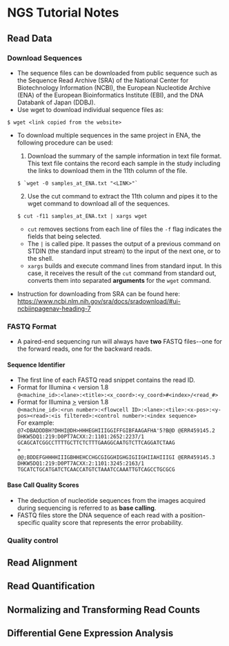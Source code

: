 # NGS Tutorial Notes
## Read Data
### Download Sequences
+ The sequence files can be downloaded from public sequence  such as the Sequence Read Archive (SRA) of the National Center for Biotechnology Information (NCBI), the European Nucleotide Archive (ENA) of the European Bioinformatics Institute (EBI), and the DNA Databank of Japan (DDBJ).
+ Use wget to download individual sequence files as:  
```
$ wget <link copied from the website>
```
+ To download multiple sequences in the same project in ENA, the following procedure can be used:
  1.  Download the summary of the sample information in text file format. This text file contains the record each sample in the study including the links to download them in the 11th column of the file.
  ```
  $ `wget -0 samples_at_ENA.txt "<LINK>"`
  ```
  2.  Use the cut command to extract the 11th column and pipes it to the wget command to download all of the sequences.
  ```
  $ cut -f11 samples_at_ENA.txt | xargs wget
  ```
   + `cut` removes sections from each line of files the `-f` flag indicates the fields that being selected.
   + The `|` is called pipe. It passes the output of a previous command on STDIN (the standard input stream) to the input of the next one, or to the shell.
   + `xargs` builds and execute command lines from standard input. In this case, it receives the result of the `cut` command from standard out, converts them into separated **arguments** for the `wget` command.

+ Instruction for downloading from SRA can be found here:
https://www.ncbi.nlm.nih.gov/sra/docs/sradownload/#ui-ncbiinpagenav-heading-7

### FASTQ Format
+ A paired-end sequencing run will always have **two** FASTQ files--one for the forward reads, one for the backward reads.

#### Sequence Identifier
+ The first line of each FASTQ read snippet contains the read ID.
 + Format for Illumina  < version 1.8  
 `@<machine_id>:<lane>:<title>:<x_coord>:<y_coord>#<index>/<read_#>`
 + Format for Illumina <u>\></u> version 1.8  
 `@<machine_id>:<run number>:<flowcell ID>:<lane>:<tile>:<x-pos>:<y-pos><read>:<is filtered>:<control number>:<index sequence>`  
 For example:  
`@7<DBADDDBH?DHHI@DH>HHHEGHIIIGGIFFGIBFAAGAFHA'5?B@D
@ERR459145.2 DHKW5DQ1:219:D0PT7ACXX:2:1101:2652:2237/1
GCAGCATCGGCCTTTTGCTTCTCTTTGAAGGCAATGTCTTCAGGATCTAAG`  
`+`  
`@@;BDDEFGHHHHIIIGBHHEHCCHGCGIGGHIGHGIGIIGHIIAHIIIGI
@ERR459145.3 DHKW5DQ1:219:D0PT7ACXX:2:1101:3245:2163/1
TGCATCTGCATGATCTCAACCATGTCTAAATCCAAATTGTCAGCCTGCGCG`

#### Base Call Quality Scores
+ The deduction of nucleotide sequences from the images acquired during sequencing is referred to as **base calling**.
+ FASTQ files store the DNA sequence of each read with a position-specific quality score that represents the error probability.

### Quality control

## Read Alignment
## Read Quantification
## Normalizing and Transforming Read Counts
## Differential Gene Expression Analysis
